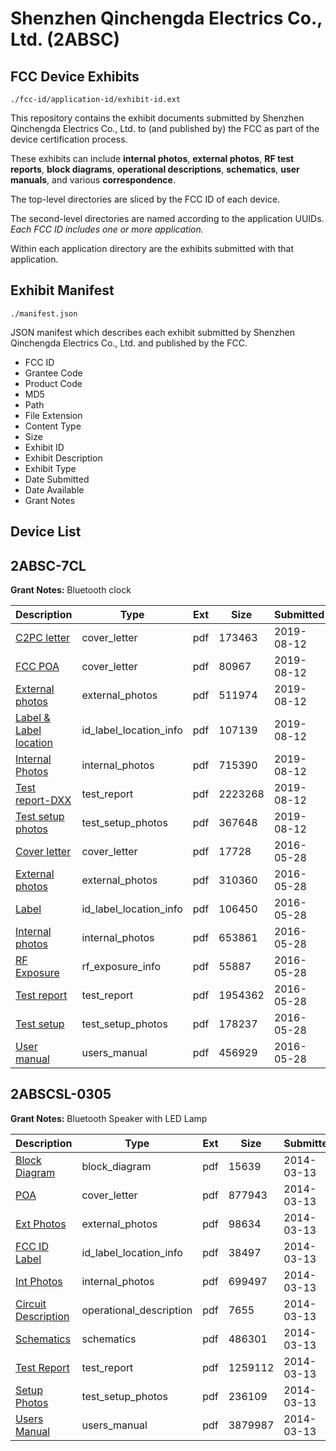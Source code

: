 # Shenzhen Qinchengda Electrics Co., Ltd. (2ABSC)
## FCC Device Exhibits

```
./fcc-id/application-id/exhibit-id.ext
```

This repository contains the exhibit documents submitted by Shenzhen Qinchengda Electrics Co., Ltd. to (and published by) the FCC as part of the device certification process.

These exhibits can include **internal photos**, **external photos**, **RF test reports**, **block diagrams**, **operational descriptions**, **schematics**, **user manuals**, and various **correspondence**.

The top-level directories are sliced by the FCC ID of each device.

The second-level directories are named according to the application UUIDs. *Each FCC ID includes one or more application.*

Within each application directory are the exhibits submitted with that application. 

## Exhibit Manifest

```
./manifest.json
```

JSON manifest which describes each exhibit submitted by Shenzhen Qinchengda Electrics Co., Ltd. and published by the FCC.

- FCC ID
- Grantee Code
- Product Code
- MD5
- Path
- File Extension
- Content Type
- Size
- Exhibit ID
- Exhibit Description
- Exhibit Type
- Date Submitted
- Date Available
- Grant Notes

## Device List
## 2ABSC-7CL
**Grant Notes:** Bluetooth clock

| Description | Type | Ext | Size | Submitted | Available |
| ----------- | ---- | --- | ---- | --------- | --------- |
| [ C2PC letter](2ABSC-7CL/f8325362423558d09f5119fcb5df9965/4396357.pdf) | cover_letter | pdf | 173463 | 2019-08-12 | 2019-08-15 |
| [FCC POA](2ABSC-7CL/f8325362423558d09f5119fcb5df9965/4396360.pdf) | cover_letter | pdf | 80967 | 2019-08-12 | 2019-08-15 |
| [External photos](2ABSC-7CL/f8325362423558d09f5119fcb5df9965/4396359.pdf) | external_photos | pdf | 511974 | 2019-08-12 | 2019-08-15 |
| [Label & Label location](2ABSC-7CL/f8325362423558d09f5119fcb5df9965/4396362.pdf) | id_label_location_info | pdf | 107139 | 2019-08-12 | 2019-08-15 |
| [Internal Photos](2ABSC-7CL/f8325362423558d09f5119fcb5df9965/4396361.pdf) | internal_photos | pdf | 715390 | 2019-08-12 | 2019-08-15 |
| [Test report-DXX](2ABSC-7CL/f8325362423558d09f5119fcb5df9965/4396358.pdf) | test_report | pdf | 2223268 | 2019-08-12 | 2019-08-15 |
| [Test setup photos](2ABSC-7CL/f8325362423558d09f5119fcb5df9965/4396363.pdf) | test_setup_photos | pdf | 367648 | 2019-08-12 | 2019-08-15 |
| [Cover letter](2ABSC-7CL/e2ededf97c942efd36d590b391b8a1c4/3008458.pdf) | cover_letter | pdf | 17728 | 2016-05-28 | 2016-05-28 |
| [External photos](2ABSC-7CL/e2ededf97c942efd36d590b391b8a1c4/3008459.pdf) | external_photos | pdf | 310360 | 2016-05-28 | 2016-05-28 |
| [Label](2ABSC-7CL/e2ededf97c942efd36d590b391b8a1c4/3008460.pdf) | id_label_location_info | pdf | 106450 | 2016-05-28 | 2016-05-28 |
| [Internal photos](2ABSC-7CL/e2ededf97c942efd36d590b391b8a1c4/3008461.pdf) | internal_photos | pdf | 653861 | 2016-05-28 | 2016-05-28 |
| [RF Exposure](2ABSC-7CL/e2ededf97c942efd36d590b391b8a1c4/3008463.pdf) | rf_exposure_info | pdf | 55887 | 2016-05-28 | 2016-05-28 |
| [Test report](2ABSC-7CL/e2ededf97c942efd36d590b391b8a1c4/3008465.pdf) | test_report | pdf | 1954362 | 2016-05-28 | 2016-05-28 |
| [Test setup](2ABSC-7CL/e2ededf97c942efd36d590b391b8a1c4/3008466.pdf) | test_setup_photos | pdf | 178237 | 2016-05-28 | 2016-05-28 |
| [User manual](2ABSC-7CL/e2ededf97c942efd36d590b391b8a1c4/3008467.pdf) | users_manual | pdf | 456929 | 2016-05-28 | 2016-05-28 |
## 2ABSCSL-0305
**Grant Notes:** Bluetooth Speaker with LED Lamp

| Description | Type | Ext | Size | Submitted | Available |
| ----------- | ---- | --- | ---- | --------- | --------- |
| [Block Diagram](2ABSCSL-0305/23779c75961e1c933489ce2a63023b0a/2214320.pdf) | block_diagram | pdf | 15639 | 2014-03-13 | 2014-03-13 |
| [POA](2ABSCSL-0305/23779c75961e1c933489ce2a63023b0a/2214319.pdf) | cover_letter | pdf | 877943 | 2014-03-13 | 2014-03-13 |
| [Ext Photos](2ABSCSL-0305/23779c75961e1c933489ce2a63023b0a/2214321.pdf) | external_photos | pdf | 98634 | 2014-03-13 | 2014-03-13 |
| [FCC ID Label](2ABSCSL-0305/23779c75961e1c933489ce2a63023b0a/2214322.pdf) | id_label_location_info | pdf | 38497 | 2014-03-13 | 2014-03-13 |
| [Int Photos](2ABSCSL-0305/23779c75961e1c933489ce2a63023b0a/2214323.pdf) | internal_photos | pdf | 699497 | 2014-03-13 | 2014-03-13 |
| [Circuit Description](2ABSCSL-0305/23779c75961e1c933489ce2a63023b0a/2214324.pdf) | operational_description | pdf | 7655 | 2014-03-13 | 2014-03-13 |
| [Schematics](2ABSCSL-0305/23779c75961e1c933489ce2a63023b0a/2214325.pdf) | schematics | pdf | 486301 | 2014-03-13 | 2014-03-13 |
| [Test Report](2ABSCSL-0305/23779c75961e1c933489ce2a63023b0a/2214326.pdf) | test_report | pdf | 1259112 | 2014-03-13 | 2014-03-13 |
| [Setup Photos](2ABSCSL-0305/23779c75961e1c933489ce2a63023b0a/2214327.pdf) | test_setup_photos | pdf | 236109 | 2014-03-13 | 2014-03-13 |
| [Users Manual](2ABSCSL-0305/23779c75961e1c933489ce2a63023b0a/2214328.pdf) | users_manual | pdf | 3879987 | 2014-03-13 | 2014-03-13 |
